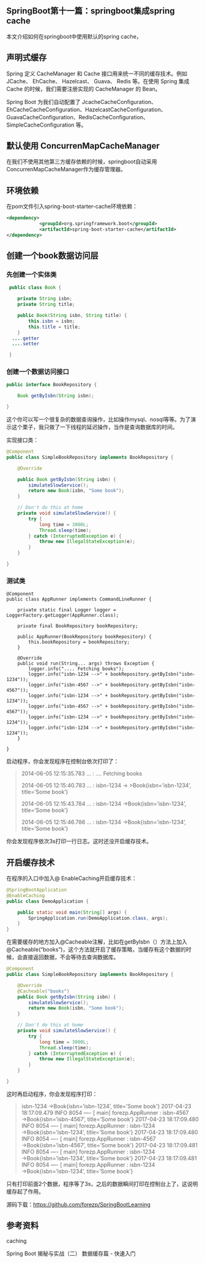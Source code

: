 ## SpringBoot第十一篇：springboot集成spring cache

本文介绍如何在springboot中使用默认的spring cache，

## 声明式缓存

Spring 定义 CacheManager 和 Cache 接口用来统一不同的缓存技术。例如 JCache、 EhCache、 Hazelcast、 Guava、 Redis 等。在使用 Spring 集成 Cache 的时候，我们需要注册实现的 CacheManager 的 Bean。

Spring Boot 为我们自动配置了 JcacheCacheConfiguration、 EhCacheCacheConfiguration、HazelcastCacheConfiguration、GuavaCacheConfiguration、RedisCacheConfiguration、SimpleCacheConfiguration 等。

## 默认使用 ConcurrenMapCacheManager

在我们不使用其他第三方缓存依赖的时候，springboot自动采用ConcurrenMapCacheManager作为缓存管理器。

## 环境依赖

在pom文件引入spring-boot-starter-cache环境依赖：

```xml
<dependency>
            <groupId>org.springframework.boot</groupId>
            <artifactId>spring-boot-starter-cache</artifactId>
</dependency>
```

## 创建一个book数据访问层

### 先创建一个实体类

```java
 public class Book {

    private String isbn;
    private String title;

    public Book(String isbn, String title) {
        this.isbn = isbn;
        this.title = title;
    }
  ....getter
  ....setter  

 }
```

### 创建一个数据访问接口

```java
public interface BookRepository {

    Book getByIsbn(String isbn);

}
```

这个你可以写一个很复杂的数据查询操作，比如操作mysql、nosql等等。为了演示这个栗子，我只做了一下线程的延迟操作，当作是查询数据库的时间。

实现接口类：

```java
@Component
public class SimpleBookRepository implements BookRepository {

    @Override

    public Book getByIsbn(String isbn) {
        simulateSlowService();
        return new Book(isbn, "Some book");
    }

    // Don't do this at home
    private void simulateSlowService() {
        try {
            long time = 3000L;
            Thread.sleep(time);
        } catch (InterruptedException e) {
            throw new IllegalStateException(e);
        }
    }

}
```

### 测试类

```Java、
@Component
public class AppRunner implements CommandLineRunner {

    private static final Logger logger = LoggerFactory.getLogger(AppRunner.class);

    private final BookRepository bookRepository;

    public AppRunner(BookRepository bookRepository) {
        this.bookRepository = bookRepository;
    }

    @Override
    public void run(String... args) throws Exception {
        logger.info(".... Fetching books");
        logger.info("isbn-1234 -->" + bookRepository.getByIsbn("isbn-1234"));
        logger.info("isbn-4567 -->" + bookRepository.getByIsbn("isbn-4567"));
        logger.info("isbn-1234 -->" + bookRepository.getByIsbn("isbn-1234"));
        logger.info("isbn-4567 -->" + bookRepository.getByIsbn("isbn-4567"));
        logger.info("isbn-1234 -->" + bookRepository.getByIsbn("isbn-1234"));
        logger.info("isbn-1234 -->" + bookRepository.getByIsbn("isbn-1234"));
    }

}
```

启动程序，你会发现程序在控制台依次打印了：

> 2014-06-05 12:15:35.783  … : …. Fetching books
>
> 2014-06-05 12:15:40.783  … : isbn-1234 → >Book{isbn=’isbn-1234’, title=’Some book’}
>
> 2014-06-05 12:15:43.784  … : isbn-1234 →Book{isbn=’isbn-1234’, title=’Some book’}
>
> 2014-06-05 12:15:46.786  … : isbn-1234 →Book{isbn=’isbn-1234’, title=’Some book’}

你会发现程序依次3s打印一行日志。这时还没开启缓存技术。

## 开启缓存技术

在程序的入口中加入@ EnableCaching开启缓存技术：

```java
@SpringBootApplication
@EnableCaching
public class DemoApplication {

    public static void main(String[] args) {
        SpringApplication.run(DemoApplication.class, args);
    }
}
```

在需要缓存的地方加入@Cacheable注解，比如在getByIsbn（）方法上加入@Cacheable(“books”)，这个方法就开启了缓存策略，当缓存有这个数据的时候，会直接返回数据，不会等待去查询数据库。

```java
@Component
public class SimpleBookRepository implements BookRepository {

    @Override
    @Cacheable("books")
    public Book getByIsbn(String isbn) {
        simulateSlowService();
        return new Book(isbn, "Some book");
    }

    // Don't do this at home
    private void simulateSlowService() {
        try {
            long time = 3000L;
            Thread.sleep(time);
        } catch (InterruptedException e) {
            throw new IllegalStateException(e);
        }
    }

}
```

这时再启动程序，你会发现程序打印：

> isbn-1234 →Book{isbn=’isbn-1234’, title=’Some book’}
> 2017-04-23 18:17:09.479  INFO 8054 —- [           main] forezp.AppRunner                         : isbn-4567 →Book{isbn=’isbn-4567’, title=’Some book’}
> 2017-04-23 18:17:09.480  INFO 8054 —- [           main] forezp.AppRunner                         : isbn-1234 →Book{isbn=’isbn-1234’, title=’Some book’}
> 2017-04-23 18:17:09.480  INFO 8054 —- [           main] forezp.AppRunner                         : isbn-4567 →Book{isbn=’isbn-4567’, title=’Some book’}
> 2017-04-23 18:17:09.481  INFO 8054 —- [           main] forezp.AppRunner                         : isbn-1234 →Book{isbn=’isbn-1234’, title=’Some book’}
> 2017-04-23 18:17:09.481  INFO 8054 —- [           main] forezp.AppRunner                         : isbn-1234 →Book{isbn=’isbn-1234’, title=’Some book’}

只有打印前面2个数据，程序等了3s，之后的数据瞬间打印在控制台上了，这说明缓存起了作用。

源码下载：https://github.com/forezp/SpringBootLearning

## 参考资料

caching

Spring Boot 揭秘与实战（二） 数据缓存篇 - 快速入门


  